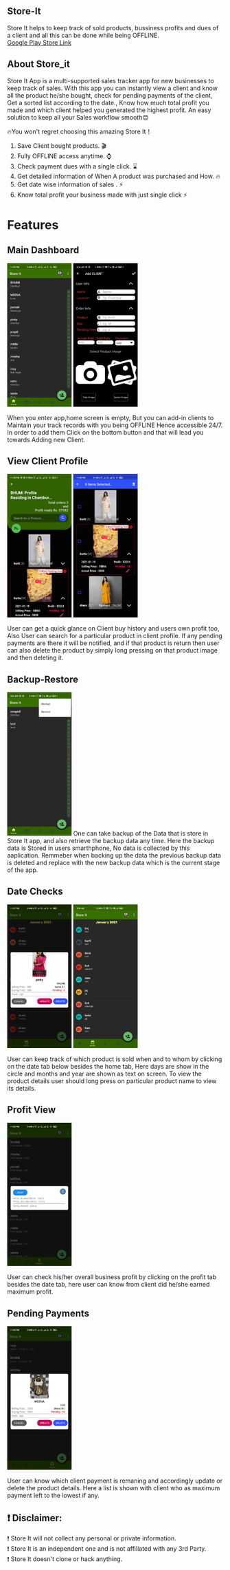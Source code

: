 ## Store-It
  Store It helps to keep track of sold products, bussiness profits and dues of a client and all this can be done while being OFFLINE.  
  [Google Play Store Link](https://play.google.com/store/apps/details?id=com.swapnil.storeit)
  
  
  ## About Store_it
  Store It App is a multi-supported sales tracker app for new businesses to keep track of sales. With this app you can instantly view a client and know all the product he/she bought, check for pending payments of the client, Get a sorted list according to the date., Know how much total profit you made and which client helped you generated the highest profit. An easy solution to keep all your Sales workflow smooth😊

 🔥You won't regret choosing this amazing Store It！
1. Save Client bought products. 🎬
2. Fully OFFLINE access anytime. ⌚
3. Check payment dues with a single click. ⌛
4. Get detailed information of When A product was purchased and How. 🔥
5. Get date wise information of sales . ⚡
6. Know total profit your business made with just single click  ⚡

 # Features
 ## Main Dashboard
 <img src="Images/home.jpg" width="150">  <img src="Images/addClient.jpg" width="150">
 
 When you enter app,home screen  is empty, But you can add-in clients to Maintain your track records with you being OFFLINE Hence accessible 24/7. In order to add them Click on the bottom button and that will lead you towards Adding new Client. 
 
## View Client Profile
<img src="Images/ViewProduct.jpg" width="150">  <img src="Images/deleteProduct.jpg" width="150">

User can get a quick glance on Client buy history and users own profit too, Also User can search for a particular product in client profile.
If any pending payments are there it will be notified, and if that product is return then user can also delete the product by simply long pressing on that product image and then deleting it.

 ## Backup-Restore 
 <img src="Images/backUp_restore.jpg" width="150">
One can take backup of the Data that is store in Store It app, and also retrieve the backup data any time. Here the backup data is Stored in users smarthphone, No data is collected by this aaplication.
Remmeber when backing up the data the previous backup data is deleted and replace with the new backup data which is the current stage of the app.

 
 ## Date Checks 
 <img src="Images/dateView.jpg" width="150">  <img src="Images/dates.jpg" width="150">
 
 User can keep track of which product is sold when and to whom by clicking on the date tab below besides the home tab, Here days are show in the circle and months and year are shown as text on screen. To view the product details user should long press on  particular product name to view its details.
 
 ## Profit View
 <img src="Images/profitView.jpg" width="150">
 
 User can check his/her overall business profit by clicking on the profit tab besides the date tab, here user can know from client did he/she earned maximum profit.
 
 ## Pending Payments
 <img src="Images/dewsView.jpg" width="150">
 
 User can know which client payment is remaning and accordingly update or delete the product details. Here a list is shown with client who as maximum payment left to the lowest if any.
## ❗ Disclaimer:
❗ Store It  will not collect any personal or private information.  
❗ Store It is an independent one and is not affiliated with any 3rd Party.  
❗ Store It doesn't clone or hack anything.  
